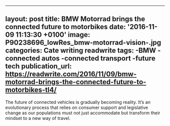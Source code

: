   - --
layout: post
title: BMW Motorrad brings the connected future to motorbikes
date: '2016-11-09 11:13:30 +0100'
image: P90238696_lowRes_bmw-motorrad-vision-.jpg
categories: Cate writing readwrite
tags:
-BMW
-connected autos
-connected transport
-future tech
publication_url: https://readwrite.com/2016/11/09/bmw-motorrad-brings-the-connected-future-to-motorbikes-tl4/
---
The future of connected vehicles is gradually becoming reality. It’s an evolutionary process that relies on consumer support and legislative change as our populations must not just accommodate but transform their mindset to a new way of travel.

